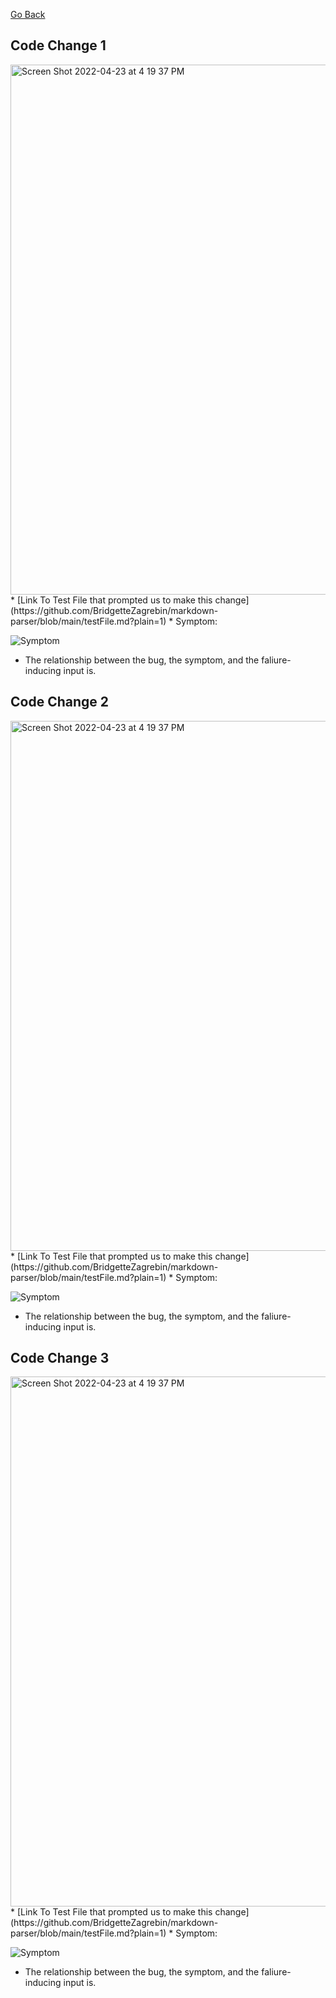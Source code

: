 [Go Back](https://bridgettezagrebin.github.io/cse15l-lab-reports/)

## Code Change 1
<img width="848" alt="Screen Shot 2022-04-23 at 4 19 37 PM" src="https://user-images.githubusercontent.com/103292060/164949264-25e22904-f148-419f-8092-5233484ac5e3.png">
* [Link To Test File that prompted us to make this change](https://github.com/BridgetteZagrebin/markdown-parser/blob/main/testFile.md?plain=1)
* Symptom: 

  ![Symptom]()
* The relationship between the bug, the symptom, and the faliure-inducing input is.

## Code Change 2
<img width="848" alt="Screen Shot 2022-04-23 at 4 19 37 PM" src="https://user-images.githubusercontent.com/103292060/164949264-25e22904-f148-419f-8092-5233484ac5e3.png">
* [Link To Test File that prompted us to make this change](https://github.com/BridgetteZagrebin/markdown-parser/blob/main/testFile.md?plain=1)
* Symptom: 

  ![Symptom]()
* The relationship between the bug, the symptom, and the faliure-inducing input is.

## Code Change 3
<img width="848" alt="Screen Shot 2022-04-23 at 4 19 37 PM" src="https://user-images.githubusercontent.com/103292060/164949264-25e22904-f148-419f-8092-5233484ac5e3.png">
* [Link To Test File that prompted us to make this change](https://github.com/BridgetteZagrebin/markdown-parser/blob/main/testFile.md?plain=1)
* Symptom: 

  ![Symptom]()
* The relationship between the bug, the symptom, and the faliure-inducing input is.
